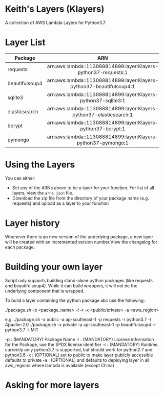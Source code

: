 # Keith's Layers (Klayers)

A collection of AWS Lambda Layers for Python3.7.

# Layer List

| Package        | ARN                                                                          |          
| -------------  |:---------------------------------------------------------------------------: |
| requests       | arn:aws:lambda:<region>:113088814899:layer:Klayers-python37-requests:1       |
| beautifulsoup4 | arn:aws:lambda:<region>:113088814899:layer:Klayers-python37-beautifulsoup4:1 |
| sqlite3        | arn:aws:lambda:<region>:113088814899:layer:Klayers-python37-sqlite3:1        |      
| elasticsearch  | arn:aws:lambda:<region>:113088814899:layer:Klayers-python37-elasticsearch:1  |
| bcrypt         | arn:aws:lambda:<region>:113088814899:layer:Klayers-python37-bcrypt:1         |
| pymongo        | arn:aws:lambda:<region>:113088814899:layer:Klayers-python37-pymongo:1        |

# Using the Layers

You can either:
* Set any of the ARNs above to be a layer for your function. For list of all layers, view the `arns.json` file.
* Download the zip file from the directory of your package name (e.g. requests) and upload as a layer to your function

# Layer history

Whenever there is an new version of the underlying package, a new layer will be created with an incremented version number.View the changelog for each package.

# Building your own layer

Script only supports building stand-alone python packages (like requests and beautifulsoup4). While it can build wrappers, it will not be the underlying component that is wrapped.

To build a layer containing the python package abc use the following:

./package.sh -p <package_name> -l <license> -r <runtime> -x <public/private> -a <aws_region>

e.g.
./package.sh -x public -a ap-southeast-1 -p requests -r python3.7 -l Apache-2.0
./package.sh -x private -a ap-southeast-1 -p beautifulsoup4 -r python3.7 -l MIT

-p : (MANDATORY) Package Name
-l : (MANDATORY) License information for the Package, use the SPDX license identifier
-r : (MANDATORY) Runtime, currently only python3.7 is supported, but should work for python2.7 and python3.6
-x : (OPTIONAL) set to public to make layer publicly accessible defaults to private
-a : (OPTIONAL) and defaults to deploying layer in all aws_regions where lambda is available (except China)

# Asking for more layers
